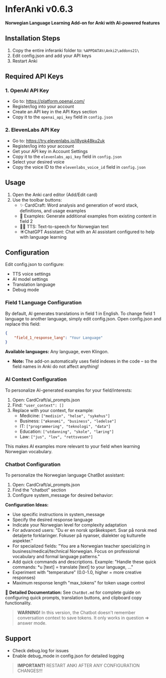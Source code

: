 # InferAnki v0.6.3

**Norwegian Language Learning Add-on for Anki with AI-powered features**

## Installation Steps

1. Copy the entire inferanki folder to: `%APPDATA%\Anki2\addons21\`
2. Edit config.json and add your API keys
3. Restart Anki

## Required API Keys

### 1. OpenAI API Key
- Go to: https://platform.openai.com/
- Register/log into your account
- Create an API key in the API Keys section
- Copy it to the `openai_api_key` field in `config.json`

### 2. ElevenLabs API Key
- Go to: https://try.elevenlabs.io/l8ypk48ku2uk
- Register/log into your account
- Get your API key in Account Settings
- Copy it to the `elevenlabs_api_key` field in `config.json`
- Select your desired voice
- Copy the voice ID to the `elevenlabs_voice_id` field in `config.json`

## Usage

1. Open the Anki card editor (Add/Edit card)
2. Use the toolbar buttons:
   - ✨ CardCraft: Word analysis and generation of word stack, definitions, and usage examples
   - 📝 Examples: Generate additional examples from existing content in field 2
   - 👩🏼 TTS: Text-to-speech for Norwegian text
   - ☀️ChatGPT Assistant: Chat with an AI assistant configured to help with language learning

## Configuration

Edit config.json to configure:
- TTS voice settings
- AI model settings
- Translation language
- Debug mode

### Field 1 Language Configuration

By default, AI generates translations in field 1 in English.
To change field 1 language to another language, simply edit config.json. Open config.json and replace this field:

```json
{
    "field_1_response_lang": "Your Language"
}
```

**Available languages:** Any language, even Klingon.

- **Note:** The add-on automatically uses field indexes in the code – so the field names in Anki do not affect anything!

### AI Context Configuration

To personalize AI-generated examples for your field/interests:

1. Open: CardCraft/ai_prompts.json
2. Find: `"user_context": []`
3. Replace with your context, for example:
   - Medicine: `["medisin", "helse", "sykehus"]`
   - Business: `["økonomi", "business", "ledelse"]`
   - IT: `["programmering", "teknologi", "data"]`
   - Education: `["utdanning", "skole", "læring"]`
   - Law: `["jus", "lov", "rettsvesen"]`

This makes AI examples more relevant to your field when learning Norwegian vocabulary.

### Chatbot Configuration

To personalize the Norwegian language ChatBot assistant:

1. Open: CardCraft/ai_prompts.json
2. Find the "chatbot" section
3. Configure system_message for desired behavior:

**Configuration Ideas:**
- Use specific instructions in system_message
- Specify the desired response language
- Indicate your Norwegian level for complexity adaptation
- For advanced users: "Du er en norsk språkekspert. Svar på norsk med detaljerte forklaringer. Fokuser på nyanser, dialekter og kulturelle aspekter."
- For specialized fields: "You are a Norwegian teacher specializing in business/medical/technical Norwegian. Focus on professional vocabulary and formal language patterns."
- Add quick commands and descriptions. Example: "Handle these quick commands: *u [text] = translate [text] to your language, ..."
- Experiment with "temperature" (0.0-1.0, higher = more creative responses)
- Maximum response length "max_tokens" for token usage control

📖 **Detailed Documentation:** See `ChatBot.md` for complete guide on configuring quick prompts, translation buttons, and clipboard copy functionality.

> **WARNING!** In this version, the Chatbot doesn't remember conversation context to save tokens. It only works in question ⇒ answer mode.

## Support

- Check debug.log for issues
- Enable debug_mode in config.json for detailed logging

> **IMPORTANT!** RESTART ANKI AFTER ANY CONFIGURATION CHANGES!!!
